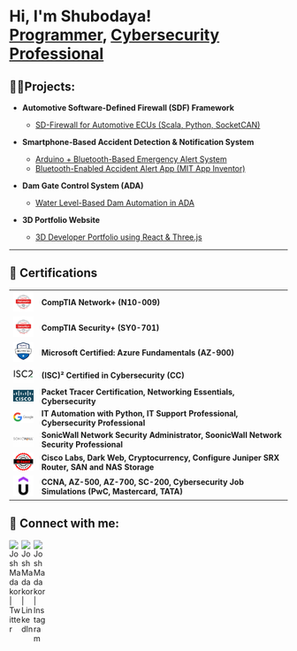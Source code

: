 <h1>Hi, I'm Shubodaya! <br/><a href="https://github.com/shubodaya">Programmer</a>, <a href="https://www.linkedin.com/in/shubodaya/">Cybersecurity Professional</a></h1>

<h2>👨‍💻Projects:</h2>

- <b>Automotive Software-Defined Firewall (SDF) Framework</b>  
  - [SD-Firewall for Automotive ECUs (Scala, Python, SocketCAN)](https://github.com/shubodaya/SD-Firewall-for-Automotive-Network)  

- <b>Smartphone-Based Accident Detection & Notification System</b>  
  - [Arduino + Bluetooth-Based Emergency Alert System](https://github.com/shubodaya/Emergency-Activation-in-Automobiles-Using-IOT)
  - [Bluetooth-Enabled Accident Alert App (MIT App Inventor)](https://github.com/shubodaya/Emergency-Activation-in-Automobiles-Using-IOT)  

- <b>Dam Gate Control System (ADA)</b>  
  - [Water Level-Based Dam Automation in ADA](https://github.com/shubodaya/Dam-Safety-Control-System)  

- <b>3D Portfolio Website</b>  
  - [3D Developer Portfolio using React & Three.js](https://github.com/shubodaya/3D-Porfolio)  

---

<h2>📜 Certifications</h2>

<table>
  <tr>
    <td><img src="images/NetworkPlus%20Logo%20Certified%20CE.png" alt="CompTIA Network+ Certified" width="60"/></td>
    <td><strong>CompTIA Network+ (N10-009)</strong></td>
  </tr>
  <tr>
    <td><img src="images/SecurityPlus%20Logo%20Certified%20CE.png" alt="CompTIA Security+ Certified" width="60"/></td>
    <td><strong>CompTIA Security+ (SY0-701)</strong></td>
  </tr>
  <tr>
    <td><img src="images/az900.png" alt="Microsoft Certified: Azure Fundamentals" width="60"/></td>
    <td><strong>Microsoft Certified: Azure Fundamentals (AZ-900)</strong></td>
  </tr>
  <tr>
    <td><img src="images/isc2.png" alt="(ISC)² Certified in Cybersecurity" width="50"/></td>
    <td><strong>(ISC)² Certified in Cybersecurity (CC)</strong></td>
  </tr>
  <tr>
    <td><img src="images/cisco.png" alt="Cisco Certified" width="50"/></td>
    <td><strong>Packet Tracer Certification, Networking Essentials, Cybersecurity</strong></td>
  </tr>
  <tr>
    <td><img src="images/google.png" alt="Google Certified" width="50"/></td>
    <td><strong>IT Automation with Python, IT Support Professional, Cybersecurity Professional</strong></td>
  </tr>
  <tr>
    <td><img src="images/sonicwall.png" alt="SonicWall Certified" width="50"/></td>
    <td><strong>SonicWall Network Security Administrator, SoonicWall Network Security Professional</strong></td>
  </tr>
  <tr>
    <td><img src="images/eccouncil.png" alt="EC-Council Certified" width="50"/></td>
    <td><strong>Cisco Labs, Dark Web, Cryptocurrency, Configure Juniper SRX Router, SAN and NAS Storage</strong></td>
  </tr>
  <tr>
    <td><img src="images/udemy.png" alt="Udemy Certified" width="50"/></td>
    <td><strong>CCNA, AZ-500, AZ-700, SC-200, Cybersecurity Job Simulations (PwC, Mastercard, TATA)</strong></td>
  </tr>
</table>



<h2> 🤳 Connect with me:</h2>


[<img align="left" alt="JoshMadakor | Twitter" width="22px" src="https://cdn.jsdelivr.net/npm/simple-icons@v3/icons/twitter.svg" />][twitter]
[<img align="left" alt="JoshMadakor | LinkedIn" width="22px" src="https://cdn.jsdelivr.net/npm/simple-icons@v3/icons/linkedin.svg" />][linkedin]
[<img align="left" alt="JoshMadakor | Instagram" width="22px" src="https://cdn.jsdelivr.net/npm/simple-icons@v3/icons/instagram.svg" />][instagram]

[twitter]: https://x.com/chubbihn
[instagram]: https://www.instagram.com/shubodaya_gowda/
[linkedin]: https://linkedin.com/in/shubodaya

<!--
**joshmadakor1/joshmadakor1** is a ✨ _special_ ✨ repository because its `README.md` (this file) appears on your GitHub profile.

Here are some ideas to get you started:

- 🔭 I’m currently working on ...
- 🌱 I’m currently learning ...
- 👯 I’m looking to collaborate on ...
- 🤔 I’m looking for help with ...
- 💬 Ask me about ...
- 📫 How to reach me: ...
- 😄 Pronouns: ...
- ⚡ Fun fact: ...
-->
